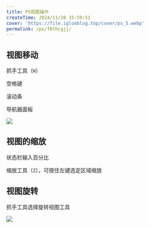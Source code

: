 ```yaml
---
title: PS视图操作
createTime: 2024/11/28 15:59:51
cover: 'https://file.iglooblog.top/cover/ps_5.webp'
permalink: /ps/f6thcgjj/
---
```

## 视图移动

抓手工具（`H`）

空格键

滚动条

导航器面板

![](https://file.iglooblog.top/ps/%E6%88%AA%E5%B1%8F2024-10-06%2020.17.35.png)

## 视图的缩放

状态栏输入百分比

缩放工具（`Z`），可按住左键选定区域缩放

## 视图旋转

抓手工具选择旋转视图工具

![](https://file.iglooblog.top/ps/PixPin_2024-10-07_20-24-28.webp)